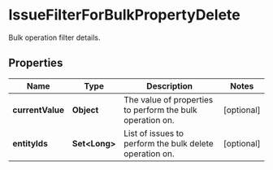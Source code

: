 

# IssueFilterForBulkPropertyDelete

Bulk operation filter details.

## Properties

| Name | Type | Description | Notes |
|------------ | ------------- | ------------- | -------------|
|**currentValue** | **Object** | The value of properties to perform the bulk operation on. |  [optional] |
|**entityIds** | **Set&lt;Long&gt;** | List of issues to perform the bulk delete operation on. |  [optional] |




